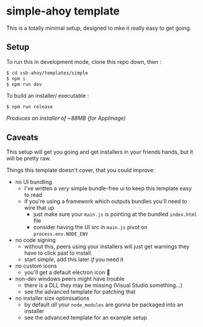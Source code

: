 # simple-ahoy template

This is a totally minimal setup, designed to mke it really easy to get going.

## Setup

To run this in development mode, clone this repo down, then :

```bash
$ cd ssb-ahoy/templates/simple
$ npm i
$ npm run dev
```

To build an installer/ executable :
```
$ npm run release
```
_Produces an installer of ~88MB (for AppImage)_

## Caveats

This setup will get you going and get installers in your friends hands, but it will be pretty raw.

Things this template doesn't cover, that you could improve:
- no UI bundling
   - I've written a _very_ simple bundle-free ui to keep this template easy to read
   - if you're using a framework which outputs bundles you'll need to wire that up
       - just make sure your `main.js` is pointing at the bundled `index.html` file
       - consider having the UI src in `main.js` pivot on `process.env.NODE_ENV`
- no code signing
   - without this, peers using your installers will just get warnings they have to click past to install.
   - start simple, add this later _if_ you need it
- no custom icons
   - you'll get a default electron icon :shrug:
- non-dev windows peers might have trouble
   - there is a DLL they may be missing (Visual Studio something...)
   - see the advanced template for patching that
- no installer size optimisations
   - by default *all* your `node_modules` are gonna be packaged into an installer
   - see the advanced template for an example setup

